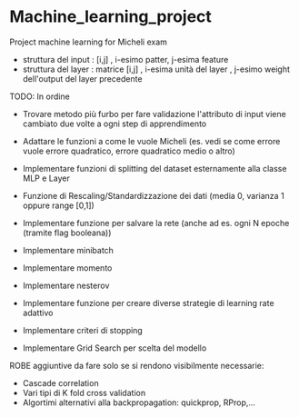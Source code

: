 # Machine_learning_project
Project machine learning for Micheli exam

- struttura del input : [i,j] , i-esimo patter, j-esima feature
- struttura del layer : matrice [i,j] , i-esima unità del layer , j-esimo weight dell'output del layer precedente

TODO: In ordine

- Trovare metodo più furbo per fare validazione l'attributo di input viene cambiato due volte 
	a ogni step di apprendimento

- Adattare le funzioni a come le vuole Micheli (es. vedi se come errore vuole errore quadratico, 
						errore quadratico medio o altro)

- Implementare funzioni di splitting del dataset esternamente alla classe MLP e Layer

- Funzione di Rescaling/Standardizzazione dei dati (media 0, varianza 1 oppure range [0,1])

- Implementare funzione per salvare la rete (anche ad es. ogni N epoche (tramite flag booleana))

- Implementare minibatch

- Implementare momento

- Implementare nesterov

- Implementare funzione per creare diverse strategie di learning rate adattivo

- Implementare criteri di stopping

- Implementare Grid Search per scelta del modello


ROBE aggiuntive da fare solo se si rendono visibilmente necessarie:
- Cascade correlation
- Vari tipi di K fold cross validation
- Algortimi alternativi alla backpropagation: quickprop, RProp,...
